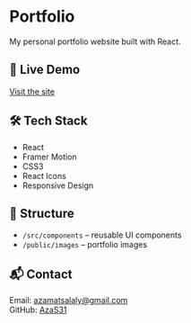 # Portfolio

My personal portfolio website built with React.

## 🔗 Live Demo
[Visit the site](https://aza-s31.vercel.app)

## 🛠 Tech Stack
- React
- Framer Motion
- CSS3
- React Icons
- Responsive Design

## 📂 Structure
- `/src/components` – reusable UI components
- `/public/images` – portfolio images

## 📬 Contact
Email: azamatsalaly@gmail.com  
GitHub: [AzaS31](https://github.com/AzaS31)
